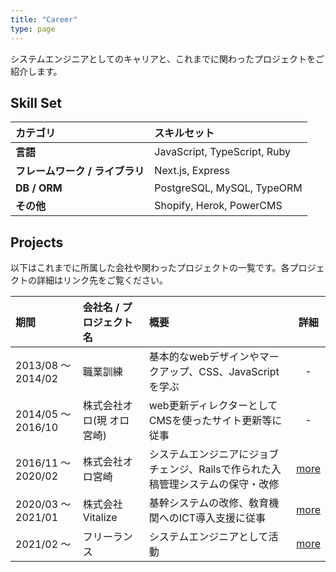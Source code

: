 ```yaml
---
title: "Career"
type: page
---
```


システムエンジニアとしてのキャリアと、これまでに関わったプロジェクトをご紹介します。

## Skill Set
| カテゴリ | スキルセット |
| :-- | :-- |
| **言語** | JavaScript, TypeScript, Ruby |
| **フレームワーク / ライブラリ** | Next.js, Express |
| **DB / ORM** | PostgreSQL, MySQL, TypeORM |
| **その他** | Shopify, Herok, PowerCMS |

## Projects
以下はこれまでに所属した会社や関わったプロジェクトの一覧です。各プロジェクトの詳細はリンク先をご覧ください。

| 期間 | 会社名 / プロジェクト名 | 概要 | 詳細 |
| :-- | :-- | :-- | :--: |
| 2013/08 〜 2014/02 | 職業訓練 | 基本的なwebデザインやマークアップ、CSS、JavaScriptを学ぶ | - |
| 2014/05 〜 2016/10 | 株式会社オロ(現 オロ宮崎) | web更新ディレクターとしてCMSを使ったサイト更新等に従事 | - |
| 2016/11 〜 2020/02 | 株式会社オロ宮崎 | システムエンジニアにジョブチェンジ、Railsで作られた入稿管理システムの保守・改修 | [more](/career/oro-miyazaki/) |
| 2020/03 〜 2021/01 | 株式会社Vitalize | 基幹システムの改修、敎育機関へのICT導入支援に従事 | [more](/career/vitalize/) |
| 2021/02 〜 | フリーランス | システムエンジニアとして活動 | [more](/career/freelance/) |
